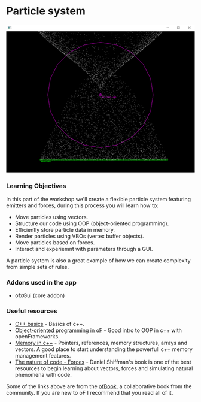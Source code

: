 # Particle system

![Screenshot](screenshot.png)

### Learning Objectives

In this part of the workshop we'll create a flexible particle system featuring emitters and forces, during this process you will learn how to:

* Move particles using vectors.
* Structure our code using OOP (object-oriented programming).
* Efficiently store particle data in memory.
* Render particles using VBOs (vertex buffer objects).
* Move particles based on forces.
* Interact and experiemnt with parameters through a GUI. 

A particle system is also a great example of how we can create complexity from simple sets of rules.

### Addons used in the app

* ofxGui (core addon)

### Useful resources

* [C++ basics](https://openframeworks.cc/ofBook/chapters/cplusplus_basics.html) - Basics of c++.
* [Object-oriented programming in oF](https://openframeworks.cc/ofBook/chapters/OOPs!.html) - Good intro to OOP in c++ with openFrameworks.
* [Memory in c++](https://openframeworks.cc/ofBook/chapters/memory.html) - Pointers, references, memory structures, arrays and vectors. A good place to start understanding the powerfull c++ memory management features.
* [The nature of code - Forces](https://natureofcode.com/book/chapter-2-forces/#29-gravitational-attraction) - Daniel Shiffman's book is one of the best resources to begin learning about vectors, forces and simulating natural phenomena  with code.

Some of the links above are from the [ofBook](https://openframeworks.cc/ofBook/chapters/foreword.html), a collaborative book from the community. If you are new to oF I recommend that you read all of it. 